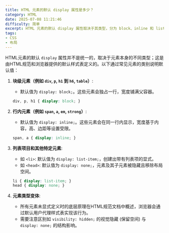 ```yaml
---
title: HTML 元素的默认 display 属性是多少？
category: HTML
date: 2025-07-08 11:21:46
difficulty: 简单
excerpt: HTML 元素的默认 display 属性取决于其类型，分为 block、inline 和 list-item 等。
tags:
- CSS
- 布局
---
```

HTML元素的默认 `display` 属性并不是统一的，取决于元素本身的不同类型；这是由HTML规范和浏览器提供的默认样式表定义的。以下通过常见元素的类别说明默认值：

1. **块级元素（例如 `div`, `p`, `h1` 到 `h6`, `table`）**:
   - 默认值为 `display: block;`。这些元素会独占一行，宽度铺满父容器。
   ```css
   div, p, h1 { display: block; }
   ```

2. **行内元素（例如 `span`, `a`, `em`, `strong`）**:
   - 默认值为 `display: inline;`。这些元素会在同一行内显示，宽度基于内容，高、边距等设置受限。
   ```css
   span, a { display: inline; }
   ```

3. **列表项目和其他特定元素**:
   - 如 `<li>`: 默认值为 `display: list-item;`，创建出带有列表项的显式。
   - 如 `<head>`: 默认值为 `display: none;`，元素及其子元素被隐藏且移除布局空间。
   ```css
   li { display: list-item; }
   head { display: none; }
   ```

4. **元素类型变体**:
   - 所有元素未显式定义时的底层原理在HTML规范文档中概述，浏览器会通过默认用户代理样式表实现该行为。
   - 需要注意区别如 `visibility: hidden;` 的视觉隐藏 (保留空间) 与 `display: none;` 的结构影响。
